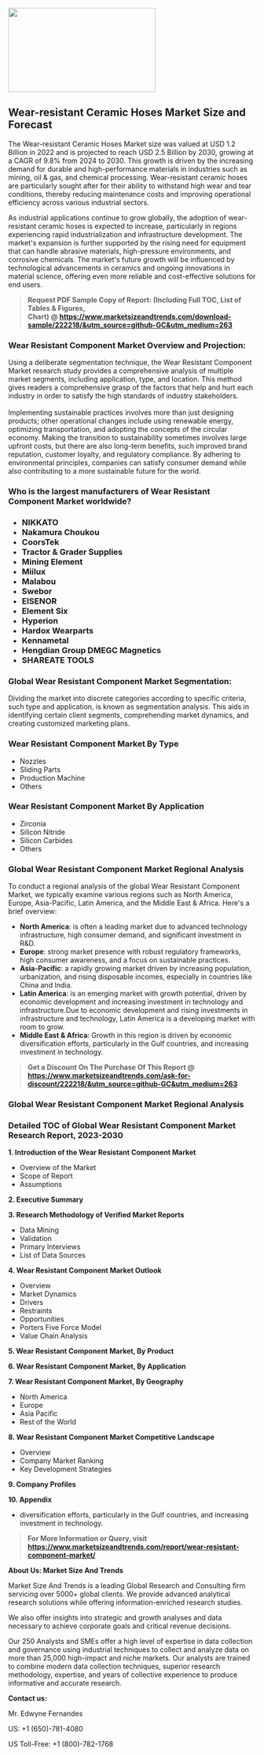 <p><img class="alignnone size-medium wp-image-20088" src="https://ffe5etoiles.com/wp-content/uploads/2024/12/MST1-300x171.png" alt="" width="300" height="171" /></p><h2>Wear-resistant Ceramic Hoses Market Size and Forecast</h2><p>The Wear-resistant Ceramic Hoses Market size was valued at USD 1.2 Billion in 2022 and is projected to reach USD 2.5 Billion by 2030, growing at a CAGR of 9.8% from 2024 to 2030. This growth is driven by the increasing demand for durable and high-performance materials in industries such as mining, oil & gas, and chemical processing. Wear-resistant ceramic hoses are particularly sought after for their ability to withstand high wear and tear conditions, thereby reducing maintenance costs and improving operational efficiency across various industrial sectors.</p><p>As industrial applications continue to grow globally, the adoption of wear-resistant ceramic hoses is expected to increase, particularly in regions experiencing rapid industrialization and infrastructure development. The market's expansion is further supported by the rising need for equipment that can handle abrasive materials, high-pressure environments, and corrosive chemicals. The market's future growth will be influenced by technological advancements in ceramics and ongoing innovations in material science, offering even more reliable and cost-effective solutions for end users.</p></p><blockquote id="" class=""><strong>Request PDF Sample Copy of Report: (Including Full TOC, List of Tables &amp; Figures, Chart)&nbsp;@&nbsp;<strong><a href="https://www.marketsizeandtrends.com/download-sample/222218/&utm_source=github-GC&utm_medium=263" target="_blank">https://www.marketsizeandtrends.com/download-sample/222218/&utm_source=github-GC&utm_medium=263</a></strong></strong></blockquote><h3 id="" class="">Wear Resistant Component Market&nbsp;Overview and Projection:</h3><p id="" class="">Using a deliberate segmentation technique, the Wear Resistant Component Market research study provides a comprehensive analysis of multiple market segments, including application, type, and location. This method gives readers a comprehensive grasp of the factors that help and hurt each industry in order to satisfy the high standards of industry stakeholders. <br /> <br />Implementing sustainable practices involves more than just designing products; other operational changes include using renewable energy, optimizing transportation, and adopting the concepts of the circular economy. Making the transition to sustainability sometimes involves large upfront costs, but there are also long-term benefits, such improved brand reputation, customer loyalty, and regulatory compliance. By adhering to environmental principles, companies can satisfy consumer demand while also contributing to a more sustainable future for the world.</p><h3 id="" class="">Who is the largest manufacturers of&nbsp;Wear Resistant Component Market worldwide?</h3><h3 class=""><p><ul><li>NIKKATO </li><li> Nakamura Choukou </li><li> CoorsTek </li><li> Tractor & Grader Supplies </li><li> Mining Element </li><li> Miilux </li><li> Malabou </li><li> Swebor </li><li> EISENOR </li><li> Element Six </li><li> Hyperion </li><li> Hardox Wearparts </li><li> Kennametal </li><li> Hengdian Group DMEGC Magnetics </li><li> SHAREATE TOOLS</li></ul></p></h3><h3 id="" class="">Global&nbsp;Wear Resistant Component Market Segmentation:</h3><p id="" class="">Dividing the market into discrete categories according to specific criteria, such type and application, is known as segmentation analysis. This aids in identifying certain client segments, comprehending market dynamics, and creating customized marketing plans.</p><h3 id="" class="">Wear Resistant Component Market&nbsp;By Type</h3><p><p><ul><li>Nozzles</li><li> Sliding Parts</li><li> Production Machine</li><li> Others</p></li></ul></p></p><h3 id="" class="">Wear Resistant Component Market&nbsp;By Application</h3><p class=""><p><ul><li>Zirconia</li><li> Silicon Nitride</li><li> Silicon Carbides</li><li> Others</li></ul></p></p><h3 id="" class="">Global Wear Resistant Component Market Regional Analysis</h3><p id="" class="">To conduct a regional analysis of the global Wear Resistant Component Market, we typically examine various regions such as North America, Europe, Asia-Pacific, Latin America, and the Middle East &amp; Africa. Here's a brief overview:</p><ul><li><strong>North America</strong>: is often a leading market due to advanced technology infrastructure, high consumer demand, and significant investment in R&amp;D.</li><li><strong>Europe</strong>: strong market presence with robust regulatory frameworks, high consumer awareness, and a focus on sustainable practices.</li><li><strong>Asia-Pacific</strong>: a rapidly growing market driven by increasing population, urbanization, and rising disposable incomes, especially in countries like China and India.</li><li><strong>Latin America</strong>: is an emerging market with growth potential, driven by economic development and increasing investment in technology and infrastructure.Due to economic development and rising investments in infrastructure and technology, Latin America is a developing market with room to grow.</li><li><strong>Middle East &amp; Africa</strong>: Growth in this region is driven by economic diversification efforts, particularly in the Gulf countries, and increasing investment in technology.</li></ul><blockquote id="" class=""><strong>Get a Discount On The Purchase Of This Report @ <strong><a href="https://www.marketsizeandtrends.com/ask-for-discount/222218/&utm_source=github-GC&utm_medium=263" target="_blank">https://www.marketsizeandtrends.com/ask-for-discount/222218/&utm_source=github-GC&utm_medium=263</a></strong></strong></blockquote><h3 id="" class="">Global Wear Resistant Component Market Regional Analysis</h3><h3 id="" class="">Detailed TOC of Global Wear Resistant Component Market Research Report, 2023-2030</h3><p id="" class=""><strong>1. Introduction of the Wear Resistant Component Market</strong></p><ul><li>Overview of the Market</li><li>Scope of Report</li><li>Assumptions</li></ul><p id="" class=""><strong>2. Executive Summary</strong></p><p id="" class=""><strong>3. Research Methodology of Verified Market Reports</strong></p><ul><li>Data Mining</li><li>Validation</li><li>Primary Interviews</li><li>List of Data Sources</li></ul><p id="" class=""><strong>4. Wear Resistant Component Market Outlook</strong></p><ul><li>Overview</li><li>Market Dynamics</li><li>Drivers</li><li>Restraints</li><li>Opportunities</li><li>Porters Five Force Model</li><li>Value Chain Analysis</li></ul><p id="" class=""><strong>5. Wear Resistant Component Market, By Product</strong></p><p id="" class=""><strong>6. Wear Resistant Component Market, By Application</strong></p><p id="" class=""><strong>7. Wear Resistant Component Market, By Geography</strong></p><ul><li>North America</li><li>Europe</li><li>Asia Pacific</li><li>Rest of the World</li></ul><p id="" class=""><strong>8. Wear Resistant Component Market Competitive Landscape</strong></p><ul><li>Overview</li><li>Company Market Ranking</li><li>Key Development Strategies</li></ul><p id="" class=""><strong>9. Company Profiles</strong></p><p id="" class=""><strong>10. Appendix</strong></p><ul><li>diversification efforts, particularly in the Gulf countries, and increasing investment in technology.</li></ul><blockquote id="" class=""><strong>For More Information or Query, visit <strong><strong><a href="https://www.marketsizeandtrends.com/report/wear-resistant-component-market/" target="_blank">https://www.marketsizeandtrends.com/report/wear-resistant-component-market/</a></strong></strong></strong></blockquote><p id="" class=""><strong>About Us: Market Size And Trends</strong></p><p id="" class="">Market Size And Trends is a leading Global Research and Consulting firm servicing over 5000+ global clients. We provide advanced analytical research solutions while offering information-enriched research studies.</p><p id="" class="">We also offer insights into strategic and growth analyses and data necessary to achieve corporate goals and critical revenue decisions.</p><p id="" class="">Our 250 Analysts and SMEs offer a high level of expertise in data collection and governance using industrial techniques to collect and analyze data on more than 25,000 high-impact and niche markets. Our analysts are trained to combine modern data collection techniques, superior research methodology, expertise, and years of collective experience to produce informative and accurate research.</p><p id="" class=""><strong>Contact us:</strong></p><p id="" class="">Mr. Edwyne Fernandes</p><p id="" class="">US: +1 (650)-781-4080</p><p id="" class="">US Toll-Free: +1 (800)-782-1768</p>
